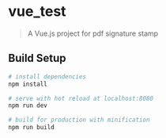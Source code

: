 # vue_test

> A Vue.js project for pdf signature stamp

## Build Setup

``` bash
# install dependencies
npm install

# serve with hot reload at localhost:8080
npm run dev

# build for production with minification
npm run build

